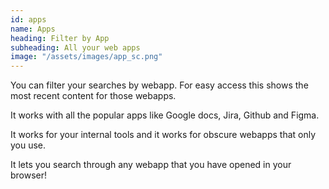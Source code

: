```yaml
---
id: apps    
name: Apps
heading: Filter by App
subheading: All your web apps
image: "/assets/images/app_sc.png"
---
```

You can filter your searches by webapp. For easy access this shows the most recent content for those webapps. 

It works with all the popular apps like Google docs, Jira, Github and Figma.

It works for your internal tools and it works for obscure webapps that only you use.

It lets you search through any webapp that you have opened in your browser!
